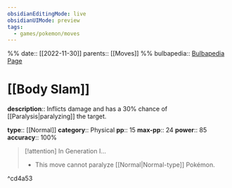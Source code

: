 ```yaml
---
obsidianEditingMode: live
obsidianUIMode: preview
tags:
  - games/pokemon/moves
---
```

%%
date:: [[2022-11-30]]
parents:: [[Moves]]
%%
bulbapedia:: [Bulbapedia Page](https://bulbapedia.bulbagarden.net/wiki/Body_Slam_(move))

# [[Body Slam]]

**description**:: Inflicts damage and has a 30% chance of [[Paralysis|paralyzing]] the target.

**type**:: [[Normal]]
**category**:: Physical
**pp**:: 15
**max-pp**:: 24
**power**:: 85
**accuracy**:: 100%

> [!attention] In Generation I...
> - This move cannot paralyze [[Normal|Normal-type]] Pokémon.

^cd4a53

